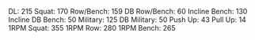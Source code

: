 DL: 215
 Squat: 170
 Row/Bench: 159
 DB Row/Bench: 60
 Incline Bench: 130
 Incline DB Bench: 50
 Military: 125
 DB Military: 50
 Push Up: 43
 Pull Up: 14
 1RPM Squat: 355
 1RPM Row: 280
 1RPM Bench: 265
